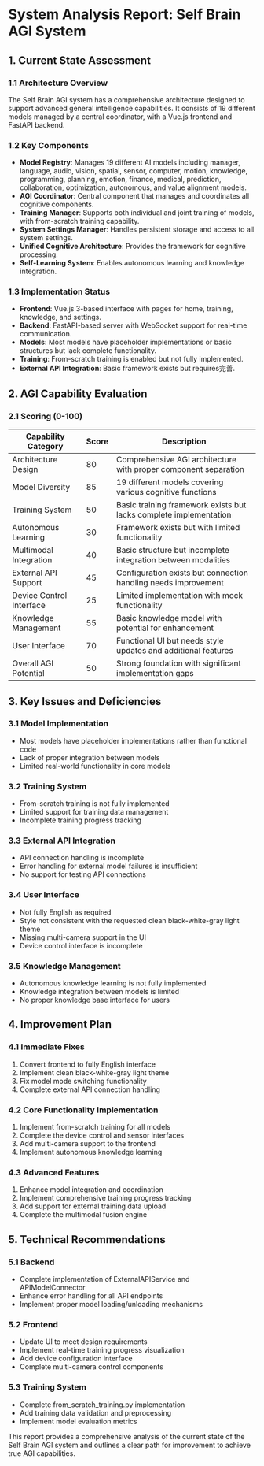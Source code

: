 # System Analysis Report: Self Brain AGI System

## 1. Current State Assessment

### 1.1 Architecture Overview
The Self Brain AGI system has a comprehensive architecture designed to support advanced general intelligence capabilities. It consists of 19 different models managed by a central coordinator, with a Vue.js frontend and FastAPI backend.

### 1.2 Key Components
- **Model Registry**: Manages 19 different AI models including manager, language, audio, vision, spatial, sensor, computer, motion, knowledge, programming, planning, emotion, finance, medical, prediction, collaboration, optimization, autonomous, and value alignment models.
- **AGI Coordinator**: Central component that manages and coordinates all cognitive components.
- **Training Manager**: Supports both individual and joint training of models, with from-scratch training capability.
- **System Settings Manager**: Handles persistent storage and access to all system settings.
- **Unified Cognitive Architecture**: Provides the framework for cognitive processing.
- **Self-Learning System**: Enables autonomous learning and knowledge integration.

### 1.3 Implementation Status
- **Frontend**: Vue.js 3-based interface with pages for home, training, knowledge, and settings.
- **Backend**: FastAPI-based server with WebSocket support for real-time communication.
- **Models**: Most models have placeholder implementations or basic structures but lack complete functionality.
- **Training**: From-scratch training is enabled but not fully implemented.
- **External API Integration**: Basic framework exists but requires完善.

## 2. AGI Capability Evaluation

### 2.1 Scoring (0-100)
| Capability Category | Score | Description |
|---------------------|-------|-------------|
| Architecture Design | 80    | Comprehensive AGI architecture with proper component separation |
| Model Diversity | 85    | 19 different models covering various cognitive functions |
| Training System | 50    | Basic training framework exists but lacks complete implementation |
| Autonomous Learning | 30    | Framework exists but with limited functionality |
| Multimodal Integration | 40    | Basic structure but incomplete integration between modalities |
| External API Support | 45    | Configuration exists but connection handling needs improvement |
| Device Control Interface | 25    | Limited implementation with mock functionality |
| Knowledge Management | 55    | Basic knowledge model with potential for enhancement |
| User Interface | 70    | Functional UI but needs style updates and additional features |
| Overall AGI Potential | 50    | Strong foundation with significant implementation gaps |

## 3. Key Issues and Deficiencies

### 3.1 Model Implementation
- Most models have placeholder implementations rather than functional code
- Lack of proper integration between models
- Limited real-world functionality in core models

### 3.2 Training System
- From-scratch training is not fully implemented
- Limited support for training data management
- Incomplete training progress tracking

### 3.3 External API Integration
- API connection handling is incomplete
- Error handling for external model failures is insufficient
- No support for testing API connections

### 3.4 User Interface
- Not fully English as required
- Style not consistent with the requested clean black-white-gray light theme
- Missing multi-camera support in the UI
- Device control interface is incomplete

### 3.5 Knowledge Management
- Autonomous knowledge learning is not fully implemented
- Knowledge integration between models is limited
- No proper knowledge base interface for users

## 4. Improvement Plan

### 4.1 Immediate Fixes
1. Convert frontend to fully English interface
2. Implement clean black-white-gray light theme
3. Fix model mode switching functionality
4. Complete external API connection handling

### 4.2 Core Functionality Implementation
1. Implement from-scratch training for all models
2. Complete the device control and sensor interfaces
3. Add multi-camera support to the frontend
4. Implement autonomous knowledge learning

### 4.3 Advanced Features
1. Enhance model integration and coordination
2. Implement comprehensive training progress tracking
3. Add support for external training data upload
4. Complete the multimodal fusion engine

## 5. Technical Recommendations

### 5.1 Backend
- Complete implementation of ExternalAPIService and APIModelConnector
- Enhance error handling for all API endpoints
- Implement proper model loading/unloading mechanisms

### 5.2 Frontend
- Update UI to meet design requirements
- Implement real-time training progress visualization
- Add device configuration interface
- Complete multi-camera control components

### 5.3 Training System
- Complete from_scratch_training.py implementation
- Add training data validation and preprocessing
- Implement model evaluation metrics

This report provides a comprehensive analysis of the current state of the Self Brain AGI system and outlines a clear path for improvement to achieve true AGI capabilities.